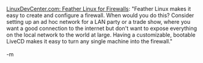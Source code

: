 <a href="http://www.linuxdevcenter.com/pub/a/linux/2005/02/10/instant_firewall.html">LinuxDevCenter.com: Feather Linux for Firewalls</a>: "Feather Linux makes it easy to create and configure a firewall. When would you do this? Consider setting up an ad hoc network for a LAN party or a trade show, where you want a good connection to the internet but don't want to expose everything on the local network to the world at large. Having a customizable, bootable LiveCD makes it easy to turn any single machine into the firewall."
<br />
<br />-m
<br />